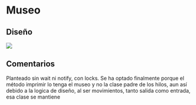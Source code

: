 # Museo

## Diseño
<img src="img/diseño_museo.png">

## Comentarios
Planteado sin wait ni notify, con locks. Se ha optado finalmente porque el método imprimir lo tenga el museo y no la clase padre de los hilos, aun así debido a la logica de diseño, al ser movimientos, tanto salida como entrada, esa clase se mantiene
